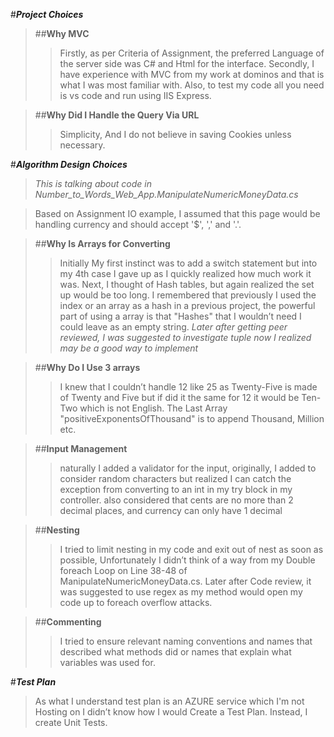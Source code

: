 #***Project Choices***
>##**Why MVC**
>>Firstly, as per Criteria of Assignment, the preferred Language of the server side was C# and Html for the interface. Secondly, I have experience with MVC from my work at dominos and that is what I was most familiar with. Also, to test my code all you need is vs code and run using IIS Express.

>##**Why Did I Handle the Query Via URL**
>>Simplicity, And I do not believe in saving Cookies unless necessary. 


#***Algorithm Design Choices***
>*This is talking about code in Number_to_Words_Web_App.ManipulateNumericMoneyData.cs*

>Based on Assignment IO example, I assumed that this page would be handling currency and should accept '$', ',' and '.'.

>##**Why Is Arrays for Converting**
>>Initially My first instinct was to add a switch statement but into my 4th case I gave up as I quickly realized how much work it was. Next, I thought of Hash tables, but again realized the set up would be too long. I remembered that previously I used the index or an array as a hash in a previous project, the powerful part of using a array is that "Hashes" that I wouldn’t need I could leave as an empty string. *Later after getting peer reviewed, I was suggested to investigate tuple now I realized may be a good way to implement*

>##**Why Do I Use 3 arrays**
>>I knew that I couldn’t handle 12 like 25 as Twenty-Five is made of Twenty and Five but if did it the same for 12 it would be Ten-Two which is not English. The Last Array "positiveExponentsOfThousand" is to append Thousand, Million etc.

>##**Input Management**
>>naturally I added a validator for the input, originally, I added to consider random characters but realized I can catch the exception from converting to an int in my try block in my controller. also considered that cents are no more than 2 decimal places, and currency can only have 1 decimal

>##**Nesting**
>>I tried to limit nesting in my code and exit out of nest as soon as possible, Unfortunately I didn’t think of a way from my Double foreach Loop on Line 38-48 of ManipulateNumericMoneyData.cs. Later after Code review, it was suggested to use regex as my method would open my code up to foreach overflow attacks.

>##**Commenting**
>>I tried to ensure relevant naming conventions and names that described what methods did or names that explain what variables was used for.


#***Test Plan***
>As what I understand test plan is an AZURE service which I'm not Hosting on I didn’t know how I would Create a Test Plan.
Instead, I create Unit Tests.


